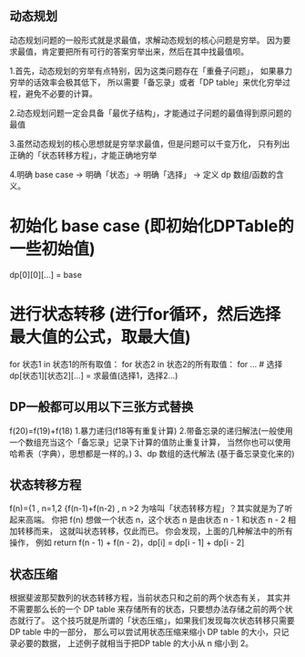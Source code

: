 ## 动态规划
动态规划问题的一般形式就是求最值，求解动态规划的核心问题是穷举。
因为要求最值，肯定要把所有可行的答案穷举出来，然后在其中找最值呗。

1.首先，动态规划的穷举有点特别，因为这类问题存在「重叠子问题」，
如果暴力穷举的话效率会极其低下，
所以需要「备忘录」或者「DP table」来优化穷举过程，避免不必要的计算。

2.动态规划问题一定会具备「最优子结构」，才能通过子问题的最值得到原问题的最值

3.虽然动态规划的核心思想就是穷举求最值，但是问题可以千变万化，
只有列出正确的「状态转移方程」，才能正确地穷举

4.明确 base case -> 明确「状态」-> 明确「选择」 -> 定义 dp 数组/函数的含义。
# 初始化 base case (即初始化DPTable的一些初始值)
dp[0][0][...] = base
# 进行状态转移 (进行for循环，然后选择最大值的公式，取最大值)
for 状态1 in 状态1的所有取值：
    for 状态2 in 状态2的所有取值：
        for ...
            # 选择
            dp[状态1][状态2][...] = 求最值(选择1，选择2...)
            
## DP一般都可以用以下三张方式替换
f(20)=f(19)+f(18)
1.暴力递归(f18等有重复计算)
2.带备忘录的递归解法(一般使用一个数组充当这个「备忘录」记录下计算的值防止重复计算，
当然你也可以使用哈希表（字典），思想都是一样的。)
3、dp 数组的迭代解法
(基于备忘录变化来的)

## 状态转移方程

f(n)={1 , n=1,2
     {f(n-1)+f(n-2) , n >2
为啥叫「状态转移方程」？其实就是为了听起来高端。
你把 f(n) 想做一个状态 n，这个状态 n 是由状态 n - 1 和状态 n - 2 相加转移而来，
这就叫状态转移，仅此而已。
你会发现，上面的几种解法中的所有操作，
例如 return f(n - 1) + f(n - 2)，dp[i] = dp[i - 1] + dp[i - 2]

## 状态压缩
根据斐波那契数列的状态转移方程，当前状态只和之前的两个状态有关，
其实并不需要那么长的一个 DP table 来存储所有的状态，只要想办法存储之前的两个状态就行了。
这个技巧就是所谓的「状态压缩」，如果我们发现每次状态转移只需要 DP table 中的一部分，
那么可以尝试用状态压缩来缩小 DP table 的大小，只记录必要的数据，
上述例子就相当于把DP table 的大小从 n 缩小到 2。